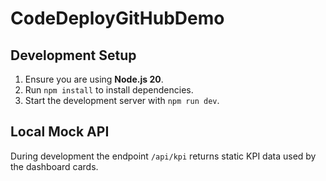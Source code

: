 # CodeDeployGitHubDemo

## Development Setup

1. Ensure you are using **Node.js 20**.
2. Run `npm install` to install dependencies.
3. Start the development server with `npm run dev`.

## Local Mock API

During development the endpoint `/api/kpi` returns static KPI data used by the dashboard cards.

